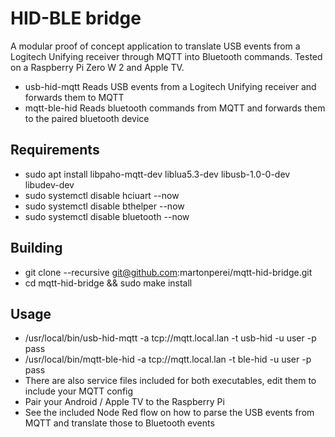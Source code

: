 # HID-BLE bridge

A modular proof of concept application to translate USB events from a Logitech Unifying receiver through MQTT into Bluetooth commands.
Tested on a Raspberry Pi Zero W 2 and Apple TV.

* usb-hid-mqtt Reads USB events from a Logitech Unifying receiver and forwards them to MQTT
* mqtt-ble-hid Reads bluetooth commands from MQTT and forwards them to the paired bluetooth device

## Requirements

* sudo apt install libpaho-mqtt-dev liblua5.3-dev libusb-1.0-0-dev libudev-dev
* sudo systemctl disable hciuart --now
* sudo systemctl disable bthelper --now
* sudo systemctl disable bluetooth --now

## Building

* git clone --recursive git@github.com:martonperei/mqtt-hid-bridge.git
* cd mqtt-hid-bridge && sudo make install

## Usage

* /usr/local/bin/usb-hid-mqtt -a tcp://mqtt.local.lan -t usb-hid -u user -p pass
* /usr/local/bin/mqtt-ble-hid -a tcp://mqtt.local.lan -t ble-hid -u user -p pass
* There are also service files included for both executables, edit them to include your MQTT config
* Pair your Android / Apple TV to the Raspberry Pi
* See the included Node Red flow on how to parse the USB events from MQTT and translate those to Bluetooth events
